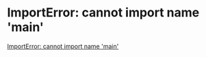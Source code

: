 # ImportError: cannot import name 'main'
[ImportError: cannot import name 'main'](https://aiwithcloud.com/2021/06/20/importerror-cannot-import-name-main/)
